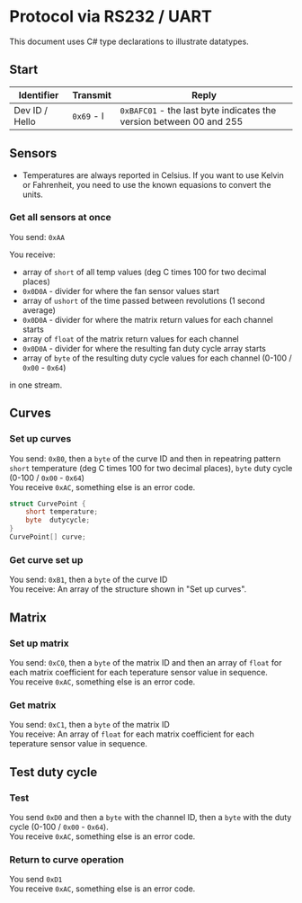 # Protocol via RS232 / UART

This document uses C# type declarations to illustrate datatypes.

## Start
| Identifier     | Transmit    | Reply                                                               |
| -------------- | ----------- | ------------------------------------------------------------------- |
| Dev ID / Hello | `0x69` - I  | `0xBAFC01` - the last byte indicates the version between 00 and 255 |

## Sensors
- Temperatures are always reported in Celsius. If you want to use Kelvin or Fahrenheit, you need to use the known equasions to convert the units.

### Get all sensors at once

You send: `0xAA`

You receive:  
* array of `short` of all temp values (deg C times 100 for two decimal places)
* `0x0D0A` - divider for where the fan sensor values start
* array of `ushort` of the time passed between revolutions (1 second average)
* `0x0D0A` - divider for where the matrix return values for each channel starts
* array of `float` of the matrix return values for each channel
* `0x0D0A` - divider for where the resulting fan duty cycle array starts
* array of `byte` of the resulting duty cycle values for each channel (0-100 / `0x00` - `0x64`)

in one stream.

## Curves

### Set up curves

You send: `0xB0`, then a `byte` of the curve ID and then in repeatring pattern `short` temperature (deg C times 100 for two decimal places), `byte` duty cycle (0-100 / `0x00` - `0x64`)  
You receive `0xAC`, something else is an error code.

```cs
struct CurvePoint {
    short temperature;
    byte  dutycycle;
}
CurvePoint[] curve;
```

### Get curve set up

You send: `0xB1`, then a `byte` of the curve ID  
You receive: An array of the structure shown in "Set up curves".

## Matrix

### Set up matrix

You send: `0xC0`, then a `byte` of the matrix ID and then an array of `float` for each matrix coefficient for each teperature sensor value in sequence.  
You receive `0xAC`, something else is an error code.

### Get matrix

You send: `0xC1`, then a `byte` of the matrix ID  
You receive: An array of `float` for each matrix coefficient for each teperature sensor value in sequence.

## Test duty cycle

### Test

You send `0xD0` and then a `byte` with the channel ID, then a `byte` with the duty cycle (0-100 / `0x00` - `0x64`).  
You receive `0xAC`, something else is an error code.

### Return to curve operation

You send `0xD1`  
You receive `0xAC`, something else is an error code.